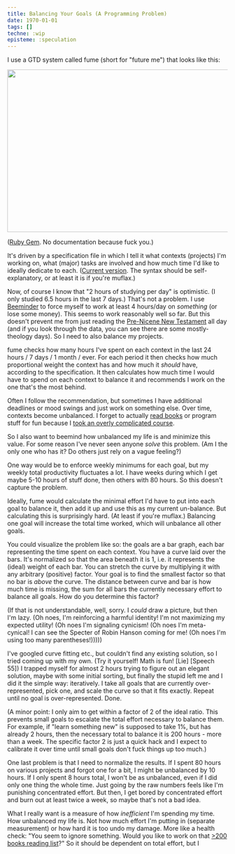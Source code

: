 ```yaml
---
title: Balancing Your Goals (A Programming Problem)
date: 1970-01-01
tags: []
techne: :wip
episteme: :speculation
---
```


I use a GTD system called fume (short for "future me") that looks like this:

<a href="http://blog.muflax.com/wp-content/uploads/2012/01/selection-2012-01-24135028.png"><img class="aligncenter size-full wp-image-718" title="selection-2012-01-24[13:50:28]" src="http://blog.muflax.com/wp-content/uploads/2012/01/selection-2012-01-24135028.png" alt="" width="646" height="371" /></a>

([Ruby Gem](https://rubygems.org/gems/future_me). No documentation because fuck you.)

It's driven by a specification file in which I tell it what contexts (projects) I'm working on, what (major) tasks are involved and how much time I'd like to ideally dedicate to each. ([Current version](https://gist.github.com/1670075). The syntax should be self-explanatory, or at least it is if you're muflax.)

Now, of course I know that "2 hours of studying per day" is optimistic. (I only studied 6.5 hours in the last 7 days.) That's not a problem. I use [Beeminder](https://www.beeminder.com/muflax/goals/fume) to force myself to work at least 4 hours/day on *something* (or lose some money). This seems to work reasonably well so far. But this doesn't prevent me from just reading the [Pre-Nicene New Testament](http://www.amazon.com/Pre-Nicene-New-Testament-Fifty-four-Formative/dp/1560851945) all day (and if you look through the data, you can see there are some mostly-theology days). So I need to also balance my projects.

fume checks how many hours I've spent on each context in the last 24 hours / 7 days / 1 month / ever. For each period it then checks how much proportional weight the context has and how much it *should* have, according to the specification. It then calculates how much time I would have to spend on each context to balance it and recommends I work on the one that's the most behind.

Often I follow the recommendation, but sometimes I have additional deadlines or mood swings and just work on something else. Over time, contexts become unbalanced. I forget to actually [read books](https://www.beeminder.com/muflax/goals/books) or program stuff for fun because I [took an overly complicated course](http://blog.muflax.com/2012/01/11/crystallization). 

So I also want to beemind how unbalanced my life is and minimize this value. For some reason I've never seen anyone *solve* this problem. (Am I the only one who has it? Do others just rely on a vague feeling?) 

One way would be to enforce weekly minimums for each goal, but my weekly total productivity fluctuates a lot. I have weeks during which I get maybe 5-10 hours of stuff done, then others with 80 hours. So this doesn't capture the problem.

Ideally, fume would calculate the minimal effort I'd have to put into each goal to balance it, then add it up and use this as my current un-balance. But calculating this is surprisingly hard. (At least if you're muflax.) Balancing one goal will increase the total time worked, which will unbalance all other goals.

You could visualize the problem like so: the goals are a bar graph, each bar representing the time spent on each context. You have a curve laid over the bars. It's normalized so that the area beneath it is 1, i.e. it represents the (ideal) weight of each bar. You can stretch the curve by multiplying it with any arbitrary (positive) factor. Your goal is to find the smallest factor so that no bar is *above* the curve. The distance between curve and bar is how much time is missing, the sum for all bars the currently necessary effort to balance all goals. How do you determine this factor?

(If that is not understandable, well, sorry. I *could* draw a picture, but then I'm lazy. (Oh noes, I'm reinforcing a harmful identity! I'm not maximizing my expected utility! (Oh noes I'm signaling cynicism! (Oh noes I'm meta-cynical! I can see the Specter of Robin Hanson coming for me! (Oh noes I'm using too many parentheses!)))))

I've googled curve fitting etc., but couldn't find any existing solution, so I tried coming up with my own. (Try it yourself! Math is fun! \[Lie\] \[Speech 55\]) I trapped myself for almost 2 hours trying to figure out an elegant solution, maybe with some initial sorting, but finally the stupid left me and I did it the simple way: iteratively. I take all goals that are currently over-represented, pick one, and scale the curve so that it fits exactly. Repeat until no goal is over-represented. Done.

(A minor point: I only aim to get within a factor of 2 of the ideal ratio. This prevents small goals to escalate the total effort necessary to balance them. For example, if "learn something new" is supposed to take 1%, but has already 2 hours, then the necessary total to balance it is 200 hours - more than a week. The specific factor 2 is just a quick hack and I expect to calibrate it over time until small goals don't fuck things up too much.)

One last problem is that I need to normalize the results. If I spent 80 hours on various projects and forgot one for a bit, I might be unbalanced by 10 hours. If I only spent 8 hours total, I won't be as unbalanced, even if I did only one thing the whole time. Just going by the raw numbers feels like I'm punishing concentrated effort. But then, I get bored by concentrated effort and burn out at least twice a week, so maybe that's not a bad idea.

What I really want is a measure of how *inefficient* I'm spending my time. How unbalanced my life is. Not how much effort I'm putting in (separate measurement) or how hard it is too undo my damage. More like a health check: "You seem to ignore something. Would you like to work on that [>200 books reading list](http://www.librarything.com/profile/muflax)?" So it should be dependent on total effort, but I
